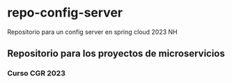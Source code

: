# repo-config-server
Repositorio para un config server en spring cloud 2023 NH
<h2> Repositorio para los proyectos de microservicios </h2>
<h3> Curso CGR 2023 </h3>
